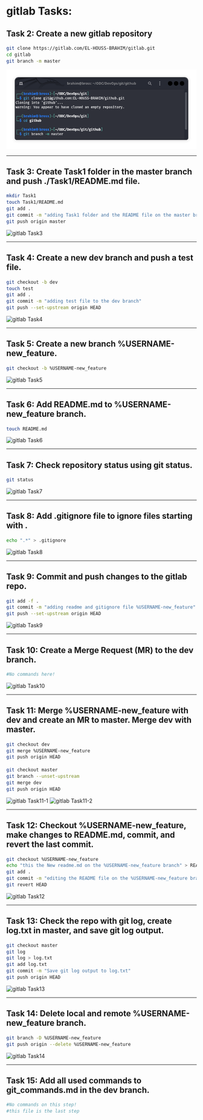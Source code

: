 # gitlab Tasks:

## Task 2: Create a new gitlab repository
```bash
git clone https://gitlab.com/EL-HOUSS-BRAHIM/gitlab.git
cd gitlab
git branch -m master
```
![gitlab Task2](https://github.com/EL-HOUSS-BRAHIM/git/blob/master/images/github1.png)

---

## Task 3: Create Task1 folder in the master branch and push ./Task1/README.md file.
```bash
mkdir Task1
touch Task1/README.md
git add .
git commit -m "adding Task1 folder and the README file on the master branch"
git push origin master
```
![gitlab Task3](https://github.com/EL-HOUSS-BRAHIM/git/blob/master/images/gitlab2.png)

---

## Task 4: Create a new dev branch and push a test file.
```bash
git checkout -b dev
touch test
git add .
git commit -m "adding test file to the dev branch"
git push --set-upstream origin HEAD
```
![gitlab Task4](https://github.com/EL-HOUSS-BRAHIM/git/blob/master/images/gitlab3.png)

---

## Task 5: Create a new branch %USERNAME-new_feature.
```bash
git checkout -b %USERNAME-new_feature
```
![gitlab Task5](https://github.com/EL-HOUSS-BRAHIM/git/blob/master/images/gitlab4.png)

---

## Task 6: Add README.md to %USERNAME-new_feature branch.
```bash
touch README.md
```
![gitlab Task6](https://github.com/EL-HOUSS-BRAHIM/git/blob/master/images/gitlab5.png)

---

## Task 7: Check repository status using git status.
```bash
git status
```
![gitlab Task7](https://github.com/EL-HOUSS-BRAHIM/git/blob/master/images/gitlab6.png)

---

## Task 8: Add .gitignore file to ignore files starting with .
```bash
echo ".*" > .gitignore
```
![gitlab Task8](https://github.com/EL-HOUSS-BRAHIM/git/blob/master/images/gitlab7.png)

---

## Task 9: Commit and push changes to the gitlab repo.
```bash
git add -f .
git commit -m "adding readme and gitignore file %USERNAME-new_feature"
git push --set-upstream origin HEAD
```
![gitlab Task9](https://github.com/EL-HOUSS-BRAHIM/git/blob/master/images/gitlab8.png)

---

## Task 10: Create a Merge Request (MR) to the dev branch.
```bash
#No commands here!
```
![gitlab Task10](https://github.com/EL-HOUSS-BRAHIM/git/blob/master/images/gitlab.png)

---

## Task 11: Merge %USERNAME-new_feature with dev and create an MR to master. Merge dev with master.
```bash
git checkout dev
git merge %USERNAME-new_feature
git push origin HEAD

git checkout master
git branch --unset-upstream
git merge dev
git push origin HEAD
```
![gitlab Task11-1](https://github.com/EL-HOUSS-BRAHIM/git/blob/master/images/gitlab9.png)
![gitlab Task11-2](https://github.com/EL-HOUSS-BRAHIM/git/blob/master/images/gitlab10.png)

---

## Task 12: Checkout %USERNAME-new_feature, make changes to README.md, commit, and revert the last commit.
```bash
git checkout %USERNAME-new_feature
echo "this the New readme.md on the %USERNAME-new_feature branch" > README.md
git add .
git commit -m "editing the README file on the %USERNAME-new_feature branch"
git revert HEAD
```
![gitlab Task12](https://github.com/EL-HOUSS-BRAHIM/git/blob/master/images/gitlab11.png)

---

## Task 13: Check the repo with git log, create log.txt in master, and save git log output.
```bash
git checkout master
git log
git log > log.txt
git add log.txt
git commit -m "Save git log output to log.txt"
git push origin HEAD
```
![gitlab Task13](https://github.com/EL-HOUSS-BRAHIM/git/blob/master/images/gitlab12.png)

---

## Task 14: Delete local and remote %USERNAME-new_feature branch.
```bash
git branch -D %USERNAME-new_feature
git push origin --delete %USERNAME-new_feature
```
![gitlab Task14](https://github.com/EL-HOUSS-BRAHIM/git/blob/master/images/gitlab13.png)

---

## Task 15: Add all used commands to git_commands.md in the dev branch.
```bash
#No commands on this step!
#this file is the last step
```
